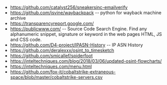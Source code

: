 * <https://github.com/catalyst256/sneakersinc-emailverify>
* <https://github.com/jsvine/waybackpack> -- python for wayback machine archive
* <https://transparencyreport.google.com/>
* <https://publicwww.com/> -- Source Code Search Engine. Find any alphanumeric snippet, signature or keyword in the web pages HTML, JS and CSS code.
* <https://github.com/D4-project/IPASN-History> -- IP ASN History
* <https://github.com/deralexxx/osint_to_timesketch>
* <https://github.com/smicallef/spiderfoot>
* <https://inteltechniques.com/blog/2018/03/06/updated-osint-flowcharts/>
* <https://inteltechniques.com/menu.html>
* <https://github.com/fox-it/cobaltstrike-extraneous-space/blob/master/cobaltstrike-servers.csv>
